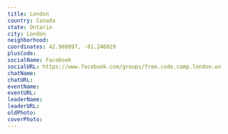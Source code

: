 ```yaml
---
title: London
country: Canada
state: Ontario
city: London
neighborhood: 
coordinates: 42.988097, -81.246029
plusCode:
socialName: Facebook
socialURL: https://www.facebook.com/groups/free.code.camp.london.on
chatName:
chatURL:
eventName:
eventURL:
leaderName:
leaderURL:
oldPhoto: 
coverPhoto:
---
```

